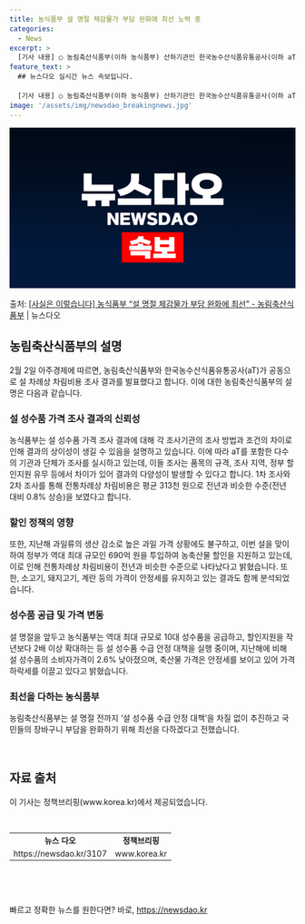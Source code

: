 ```yaml
---
title: 농식품부 설 명절 체감물가 부담 완화에 최선 노력 중
categories:
  - News
excerpt: >
  [기사 내용] ○ 농림축산식품부(이하 농식품부) 산하기관인 한국농수산식품유통공사(이하 aT)와 민간기관의 설…
feature_text: >
  ## 뉴스다오 실시간 뉴스 속보입니다.

  [기사 내용] ○ 농림축산식품부(이하 농식품부) 산하기관인 한국농수산식품유통공사(이하 aT)와 민간기관의 설…
image: '/assets/img/newsdao_breakingnews.jpg'
---
```


![뉴스다오 속보](/assets/img/newsdao_breakingnews.jpg)

<p>출처: <a href="https://newsdao.kr/3107" rel="dofollow">[사실은 이렇습니다] 농식품부 “설 명절 체감물가 부담 완화에 최선” - 농림축산식품부</a> | 뉴스다오</p>

<h2 data-ke-size="size26">농림축산식품부의 설명</h2>
<p data-ke-size="size16">2월 2일 아주경제에 따르면, 농림축산식품부와 한국농수산식품유통공사(aT)가 공동으로 설 차례상 차림비용 조사 결과를 발표했다고 합니다. 이에 대한 농림축산식품부의 설명은 다음과 같습니다.</p>

<h3><b>설 성수품 가격 조사 결과의 신뢰성</b></h3>
<p data-ke-size="size16">농식품부는 설 성수품 가격 조사 결과에 대해 각 조사기관의 조사 방법과 조건의 차이로 인해 결과의 상이성이 생길 수 있음을 설명하고 있습니다. 이에 따라 aT를 포함한 다수의 기관과 단체가 조사를 실시하고 있는데, 이들 조사는 품목의 규격, 조사 지역, 정부 할인지원 유무 등에서 차이가 있어 결과의 다양성이 발생할 수 있다고 합니다. 1차 조사와 2차 조사를 통해 전통차례상 차림비용은 평균 313천 원으로 전년과 비슷한 수준(전년 대비 0.8% 상승)을 보였다고 합니다.</p>

<h3><b>할인 정책의 영향</b></h3>
<p data-ke-size="size16">또한, 지난해 과일류의 생산 감소로 높은 과일 가격 상황에도 불구하고, 이번 설을 맞이하여 정부가 역대 최대 규모인 690억 원을 투입하여 농축산물 할인을 지원하고 있는데, 이로 인해 전통차례상 차림비용이 전년과 비슷한 수준으로 나타났다고 밝혔습니다. 또한, 소고기, 돼지고기, 계란 등의 가격이 안정세를 유지하고 있는 결과도 함께 분석되었습니다.</p>

<h3><b>성수품 공급 및 가격 변동</b></h3>
<p data-ke-size="size16">설 명절을 앞두고 농식품부는 역대 최대 규모로 10대 성수품을 공급하고, 할인지원을 작년보다 2배 이상 확대하는 등 설 성수품 수급 안정 대책을 실행 중이며, 지난해에 비해 설 성수품의 소비자가격이 2.6% 낮아졌으며, 축산물 가격은 안정세를 보이고 있어 가격 하락세를 이끌고 있다고 밝혔습니다.</p>

<h3><b>최선을 다하는 농식품부</b></h3>
<p data-ke-size="size16">농림축산식품부는 설 명절 전까지 ‘설 성수품 수급 안정 대책’을 차질 없이 추진하고 국민들의 장바구니 부담을 완화하기 위해 최선을 다하겠다고 전했습니다.</p>

<p data-ke-size="size16">&nbsp;</p>

<h2 data-ke-size="size26">자료 출처</h2>
<p data-ke-size="size16">이 기사는 정책브리핑(www.korea.kr)에서 제공되었습니다.</p>
<p data-ke-size="size16">&nbsp;</p>
<table>
<tbody>
<tr>
<td style="text-align: center; height: 17px;"><b>뉴스 다오</b></td>
<td style="text-align: center; height: 17px;"><b>정책브리핑</b></td>
</tr>
<tr>
<td style="text-align: center; height: 17px;">https://newsdao.kr/3107</td>
<td style="text-align: center; height: 17px;">www.korea.kr</td>
</tr>
</tbody>
</table>
<p data-ke-size="size16">&nbsp;</p>
<p data-ke-size="size16">&nbsp;</p> 

빠르고 정확한 뉴스를 원한다면? 바로, <a href="https://newsdao.kr" rel="dofollow">https://newsdao.kr</a>


